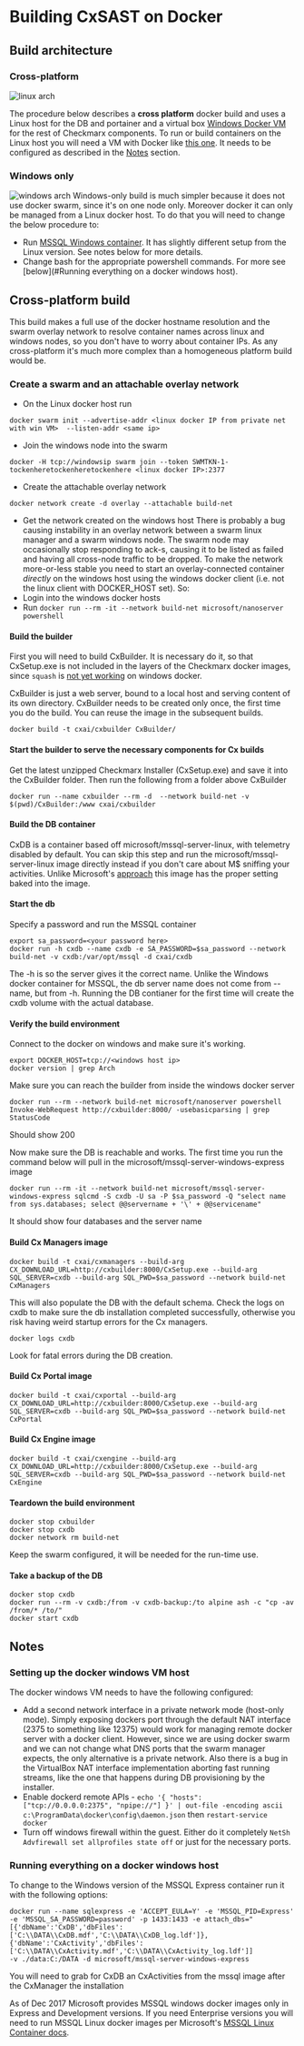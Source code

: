 # Building CxSAST on Docker

## Build architecture

### Cross-platform
![linux arch](assets/diagram.png)

The procedure below describes a **cross platform** docker build and uses a Linux host for the DB and portainer and a virtual box [Windows Docker VM](https://app.vagrantup.com/StefanScherer/boxes/windows_2016_docker) for the rest of Checkmarx components. To run or build containers on the Linux host you will need a VM with Docker like [this one](https://github.com/alexivkin/windows_2016_core). It needs to be configured as described in the [Notes](#Notes) section.


### Windows only
![windows arch](assets/diagram001.png)
Windows-only build is much simpler because it does not use docker swarm, since it's on one node only. Moreover docker it can only be managed from a Linux docker host. To do that you will need to change the below procedure to:
* Run [MSSQL Windows container](https://hub.docker.com/r/microsoft/mssql-server-windows-express/). It has slightly different setup from the Linux version. See notes below for more details.
* Change bash for the appropriate powershell commands. For more see [below](#Running everything on a docker windows host).

## Cross-platform build
This build makes a full use of the docker hostname resolution and the swarm overlay network to resolve container names across linux and windows nodes, so you don't have to worry about container IPs. As any cross-platform it's much more complex than a homogeneous platform build would be.

### Create a swarm and an attachable overlay network
* On the Linux docker host run

`docker swarm init --advertise-addr <linux docker IP from private net with win VM>  --listen-addr <same ip>`

* Join the windows node into the swarm

`docker -H tcp://windowsip swarm join --token SWMTKN-1-tockenheretockenheretockenhere <linux docker IP>:2377`

* Create the attachable overlay network

`docker network create -d overlay --attachable build-net`

* Get the network created on the windows host
There is probably a bug causing instability in an overlay network between a swarm linux manager and a swarm windows node. The swarm node may occasionally stop responding to ack-s, causing it to be listed as failed and having all cross-node traffic to be dropped. To make the network more-or-less stable you need to start an overlay-connected container *directly* on the windows host using the windows docker client (i.e. not the linux client with DOCKER_HOST set). So:
 * Login into the windows docker hosts
 * Run `docker run --rm -it --network build-net microsoft/nanoserver powershell`

#### Build the builder

First you will need to build CxBuilder. It is necessary do it, so that CxSetup.exe is not included in the layers of the Checkmarx docker images, since `squash` is [not yet working](https://github.com/moby/moby/issues/34565) on windows docker.

CxBuilder is just a web server, bound to a local host and serving content of its own directory. CxBuilder needs to be created only once, the first time you do the build. You can reuse the image in the subsequent builds.

`docker build -t cxai/cxbuilder CxBuilder/`

#### Start the builder to serve the necessary components for Cx builds

Get the latest unzipped Checkmarx Installer (CxSetup.exe) and save it into the CxBuilder folder. Then run the following from a folder above CxBuilder

`docker run --name cxbuilder --rm -d  --network build-net -v $(pwd)/CxBuilder:/www cxai/cxbuilder`

#### Build the DB container

CxDB is a container based off microsoft/mssql-server-linux, with telemetry disabled by default. You can skip this step and run the microsoft/mssql-server-linux image directly instead if you don't care about M$ sniffing your activities.
Unlike Microsoft's [approach](https://docs.microsoft.com/en-us/sql/linux/sql-server-linux-customer-feedback) this image has the proper setting baked into the image.

#### Start the db
Specify a password and run the MSSQL container

```
export sa_password=<your password here>
docker run -h cxdb --name cxdb -e SA_PASSWORD=$sa_password --network build-net -v cxdb:/var/opt/mssql -d cxai/cxdb
```

The -h is so the server gives it the correct name. Unlike the Windows docker container for MSSQL, the db server name does not come from --name, but from -h. Running the DB contianer for the first time will create the cxdb volume with the actual database.

#### Verify the build environment

Connect to the docker on windows and make sure it's working.
```
export DOCKER_HOST=tcp://<windows host ip>
docker version | grep Arch
```

Make sure you can reach the builder from inside the windows docker server
```
docker run --rm --network build-net microsoft/nanoserver powershell Invoke-WebRequest http://cxbuilder:8000/ -usebasicparsing | grep StatusCode
```

Should show 200

Now make sure the DB is reachable and works. The first time you run the command below will pull in the microsoft/mssql-server-windows-express image

```
docker run --rm -it --network build-net microsoft/mssql-server-windows-express sqlcmd -S cxdb -U sa -P $sa_password -Q "select name from sys.databases; select @@servername + '\' + @@servicename"
```

It should show four databases and the server name

#### Build Cx Managers image

`docker build -t cxai/cxmanagers --build-arg CX_DOWNLOAD_URL=http://cxbuilder:8000/CxSetup.exe --build-arg SQL_SERVER=cxdb --build-arg SQL_PWD=$sa_password --network build-net CxManagers`

This will also populate the DB with the default schema. Check the logs on cxdb to make sure the db installation completed successfully, otherwise you risk having weird startup errors for the Cx managers.

`docker logs cxdb`

Look for fatal errors during the DB creation.

#### Build Cx Portal image

`docker build -t cxai/cxportal --build-arg CX_DOWNLOAD_URL=http://cxbuilder:8000/CxSetup.exe --build-arg SQL_SERVER=cxdb --build-arg SQL_PWD=$sa_password --network build-net CxPortal`

#### Build Cx Engine image

`docker build -t cxai/cxengine --build-arg CX_DOWNLOAD_URL=http://cxbuilder:8000/CxSetup.exe --build-arg SQL_SERVER=cxdb --build-arg SQL_PWD=$sa_password --network build-net CxEngine`

#### Teardown the build environment

```
docker stop cxbuilder
docker stop cxdb
docker network rm build-net
```

Keep the swarm configured, it will be needed for the run-time use.

#### Take a backup of the DB
```
docker stop cxdb
docker run --rm -v cxdb:/from -v cxdb-backup:/to alpine ash -c "cp -av /from/* /to/"
docker start cxdb
```

## Notes

### Setting up the docker windows VM host
The docker windows VM needs to have the following configured:

* Add a second network interface in a private network mode (host-only mode). Simply exposing dockers port through the default NAT interface (2375 to something like 12375) would work for managing remote docker server with a docker client. However, since we are using docker swarm and we can not change what DNS ports that the swarm manager expects, the only alternative is a private network. Also there is a bug in the VirtualBox NAT interface implementation aborting fast running streams, like the one that happens during DB provisioning by the installer.
* Enable dockerd remote APIs - `echo '{ "hosts": ["tcp://0.0.0.0:2375", "npipe://"] }' | out-file -encoding ascii c:\ProgramData\docker\config\daemon.json` then `restart-service docker`
* Turn off windows firewall within the guest. Either do it completely `NetSh Advfirewall set allprofiles state off` or just for the necessary ports.

### Running everything on a docker windows host

To change to the Windows version of the MSSQL Express container run it with the following options:
```
docker run --name sqlexpress -e 'ACCEPT_EULA=Y' -e 'MSSQL_PID=Express' -e 'MSSQL_SA_PASSWORD=password' -p 1433:1433 -e attach_dbs="[{'dbName':'CxDB','dbFiles':['C:\\DATA\\CxDB.mdf','C:\\DATA\\CxDB_log.ldf']},{'dbName':'CxActivity','dbFiles':['C:\\DATA\\CxActivity.mdf','C:\\DATA\\CxActivity_log.ldf']]
-v ./data:C:/DATA -d microsoft/mssql-server-windows-express
```

You will need to grab for CxDB an CxActivities from the mssql image after the CxManager the installation

As of Dec 2017 Microsoft provides MSSQL windows docker images only in Express and Development versions. If you need Enterprise versions you will need to run MSSQL Linux docker images per Microsoft's [MSSQL Linux Container docs](https://docs.microsoft.com/en-us/sql/linux/sql-server-linux-configure-docker).
